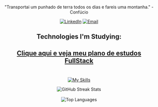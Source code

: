 
<!--
**luruanx/luruanx** is a ✨ _special_ ✨ repository because its `README.md` (this file) appears on your GitHub profile.

Here are some ideas to get you started:

- 🔭 I’m currently working on ...
- 🌱 I’m currently learning ...
- 👯 I’m looking to collaborate on ...
- 🤔 I’m looking for help with ...
- 💬 Ask me about ...
- 📫 How to reach me: ...
- 😄 Pronouns: ...
- ⚡ Fun fact: ...
-->


<div align="center">

<p align="center">
<!--   <img src="https://cdnb.artstation.com/p/assets/images/images/048/282/733/original/exceptrea-gamerroom-1-revisioned-0.gif" width="600" alt="Gamer Room">  -->
</p>

"Transportai um punhado de terra todos os dias e fareis uma montanha." - Confúcio

[![LinkedIn](https://img.shields.io/badge/LinkedIn-%230077B5.svg?logo=linkedin&logoColor=white)](https://www.linkedin.com/in/luaanriichard/) [![Email](https://img.shields.io/badge/Email-%230077B5.svg?logo=Gmail&logoColor=white)](mailto:richard_10luan@hotmail.com) 

## Technologies I'm Studying:  
## [Clique aqui e veja meu plano de estudos FullStack](https://github.com/luruanx/Estudos-Full-Stack) <br><br>
<div style="display: inline_block">
  
  [![My Skills](https://skillicons.dev/icons?i=js,react,bootstrap,html,css,python,mysql,php,figma,pr)](https://skillicons.dev)
</div>

![GitHub Streak Stats](https://github-readme-streak-stats.herokuapp.com/?user=luruanx&theme=blue_navy&hide_border=false)
<br> <br>
![Top Languages](https://github-readme-stats.vercel.app/api/top-langs/?username=luruanx&theme=blue_navy&hide_border=false&include_all_commits=false&count_private=false&layout=compact)
